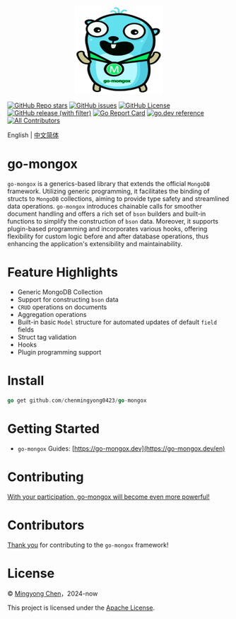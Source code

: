 <p align="center">
  <img src="https://raw.githubusercontent.com/chenmingyong0423/go-mongox-doc/main/docs/public/go-mongox-logo.png" width="200" height="200" akt="go-mongox"></img>
</p>

[![GitHub Repo stars](https://img.shields.io/github/stars/chenmingyong0423/go-mongox)](https://github.com/chenmingyong0423/go-mongox/stargazers)
[![GitHub issues](https://img.shields.io/github/issues/chenmingyong0423/go-mongox)](https://github.com/chenmingyong0423/go-mongox/issues)
[![GitHub License](https://img.shields.io/github/license/chenmingyong0423/go-mongox)](https://github.com/chenmingyong0423/go-mongox/blob/main/LICENSE)
[![GitHub release (with filter)](https://img.shields.io/github/v/release/chenmingyong0423/go-mongox)](https://github.com/chenmingyong0423/go-mongox)
[![Go Report Card](https://goreportcard.com/badge/github.com/chenmingyong0423/go-mongox)](https://goreportcard.com/report/github.com/chenmingyong0423/go-mongox)
[![go.dev reference](https://img.shields.io/badge/go.dev-reference-007d9c?logo=go&logoColor=white&style=flat-square)](https://pkg.go.dev/github.com/chenmingyong0423/go-mongox)
[![All Contributors](https://img.shields.io/badge/all_contributors-1-orange.svg?style=flat-square)](#contributors-)

English | [中文简体](./README-zh_CN.md)

# go-mongox
`go-mongox` is a generics-based library that extends the official `MongoDB` framework. Utilizing generic programming, it facilitates the binding of structs to `MongoDB` collections, aiming to provide type safety and streamlined data operations. `go-mongox` introduces chainable calls for smoother document handling and offers a rich set of `bson` builders and built-in functions to simplify the construction of `bson` data. Moreover, it supports plugin-based programming and incorporates various hooks, offering flexibility for custom logic before and after database operations, thus enhancing the application's extensibility and maintainability.

# Feature Highlights
- Generic MongoDB Collection
- Support for constructing `bson` data
- `CRUD` operations on documents
- Aggregation operations
- Built-in basic `Model` structure for automated updates of default `field` fields
- Struct tag validation
- Hooks
- Plugin programming support

# Install
```go
go get github.com/chenmingyong0423/go-mongox
```

# Getting Started
- `go-mongox` Guides: [https://go-mongox.dev](https://go-mongox.dev/en)

# Contributing
[With your participation, go-mongox will become even more powerful!](https://go-mongox.dev/en/contribute.html)

# Contributors
[Thank you](https://github.com/chenmingyong0423/go-mongox/graphs/contributors) for contributing to the `go-mongox` framework!

# License
© [Mingyong Chen](https://github.com/chenmingyong0423)，2024-now

This project is licensed under the [Apache License](https://github.com/chenmingyong0423/go-mongox/blob/main/LICENSE).
